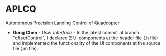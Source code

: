 # APLCQ
Autonomous Precision Landing Control of Quadcopter

* **Gong Chen** - *User Interface* - In the latest commit at branch "offsetControl", I declared 2 UI components at the header file (.h file) and implemented the functionality of the UI components at the source file (.m file). 
